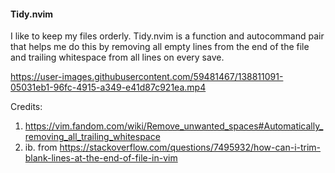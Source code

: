 #### Tidy.nvim

I like to keep my files orderly. Tidy.nvim is a function and autocommand pair that helps me do this by removing
all empty lines from the end of the file and trailing whitespace from all lines on every save.


https://user-images.githubusercontent.com/59481467/138811091-05031eb1-96fc-4915-a349-e41d87c921ea.mp4


Credits:
1. https://vim.fandom.com/wiki/Remove_unwanted_spaces#Automatically_removing_all_trailing_whitespace
2. ib. from https://stackoverflow.com/questions/7495932/how-can-i-trim-blank-lines-at-the-end-of-file-in-vim
